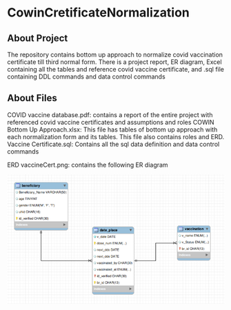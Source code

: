 # CowinCretificateNormalization
## About Project
The repository contains bottom up approach to normalize covid vaccination certificate till third normal form. There is a project report, ER diagram, Excel containing all the tables and reference covid vaccine certificate, and .sql file containing DDL commands and data control commands

## About Files
COVID vaccine database.pdf: contains a report of the entire project with referenced covid vaccine certificates and assumptions and roles
COWIN Bottom Up Approach.xlsx: This file has tables of bottom up approach with each normalization form and its tables. This file also contains roles and ERD.
Vaccine Certificate.sql: Contains all the sql data definition and data control commands

ERD vaccineCert.png: contains the following ER diagram

![ERD Vaccine Certificate](https://github.com/ArunitaYen/CowinCretificateNormalization/blob/main/ERD%20vaccineCert.PNG)
